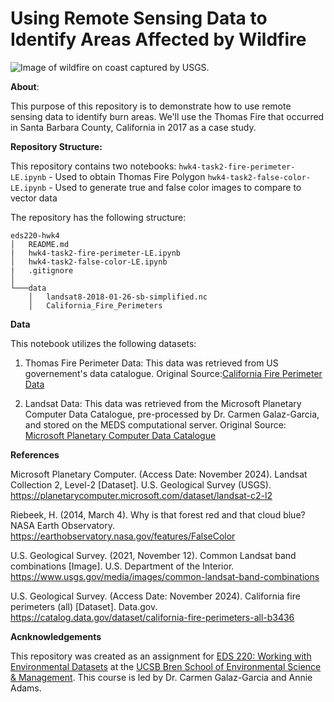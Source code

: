 # Using Remote Sensing Data to Identify Areas Affected by Wildfire

![Image of wildfire on coast captured by USGS.](https://images.unsplash.com/photo-1722083854858-79fb7ea85380?q=80&w=2680&auto=format&fit=crop&ixlib=rb-4.0.3&ixid=M3wxMjA3fDB8MHxwaG90by1wYWdlfHx8fGVufDB8fHx8fA%3D%3D)


**About**: 

This purpose of this repository is to demonstrate how to use remote sensing data to identify burn areas. We'll use the Thomas Fire that occurred in Santa Barbara County, California in 2017 as a case study.

**Repository Structure:**

This repository contains two notebooks: 
`hwk4-task2-fire-perimeter-LE.ipynb` - Used to obtain Thomas Fire Polygon 
`hwk4-task2-false-color-LE.ipynb` - Used to generate true and false color images to compare to vector data

The repository has the following structure:

```
eds220-hwk4
│   README.md
|   hwk4-task2-fire-perimeter-LE.ipynb 
│   hwk4-task2-false-color-LE.ipynb 
|   .gitignore
│
└───data
    │   landsat8-2018-01-26-sb-simplified.nc
    │   California_Fire_Perimeters
```

**Data**

This notebook utilizes the following datasets:

1) Thomas Fire Perimeter Data: This data was retrieved from US governement's data catalogue. Original Source:[California Fire Perimeter Data](https://catalog.data.gov/dataset/california-fire-perimeters-all-b3436)

2) Landsat Data: This data was retrieved from the Microsoft Planetary Computer Data Catalogue, pre-processed by Dr. Carmen Galaz-Garcia, and stored on the MEDS computational server.  Original Source: [Microsoft Planetary Computer Data Catalogue](https://planetarycomputer.microsoft.com/dataset/landsat-c2-l2)


**References**

Microsoft Planetary Computer. (Access Date: November 2024). Landsat Collection 2, Level-2 [Dataset]. U.S. Geological Survey (USGS). https://planetarycomputer.microsoft.com/dataset/landsat-c2-l2

Riebeek, H. (2014, March 4). Why is that forest red and that cloud blue? NASA Earth Observatory. https://earthobservatory.nasa.gov/features/FalseColor

U.S. Geological Survey. (2021, November 12). Common Landsat band combinations [Image]. U.S. Department of the Interior. https://www.usgs.gov/media/images/common-landsat-band-combinations

U.S. Geological Survey. (Access Date: November 2024). California fire perimeters (all) [Dataset]. Data.gov. https://catalog.data.gov/dataset/california-fire-perimeters-all-b3436


**Acnknowledgements**

This repository was created as an assignment for [EDS 220: Working with Environmental Datasets](https://meds-eds-220.github.io/MEDS-eds-220-course/) at the [UCSB Bren School of Environmental Science & Management](https://bren.ucsb.edu/). This course is led by Dr. Carmen Galaz-Garcia and Annie Adams. 